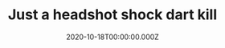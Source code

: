 ---
title: "Just a headshot shock dart kill"
record_id: 34842301/vpX8cjbHA?autoplay=0&muted=0&loop=0
type: medal
date: 2020-10-18T00:00:00.000Z
collection: clips
---